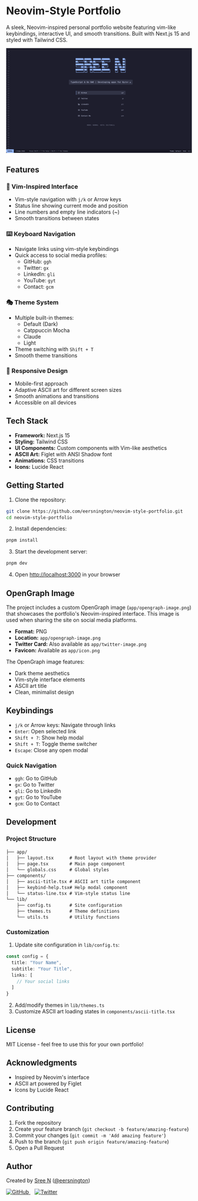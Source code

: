 # Neovim-Style Portfolio

A sleek, Neovim-inspired personal portfolio website featuring vim-like keybindings, interactive UI, and smooth transitions. Built with Next.js 15 and styled with Tailwind CSS.

![Portfolio Preview](app/opengraph-image.png)

## Features

### 🎨 Vim-Inspired Interface
- Vim-style navigation with `j/k` or Arrow keys
- Status line showing current mode and position
- Line numbers and empty line indicators (~)
- Smooth transitions between states

### ⌨️ Keyboard Navigation
- Navigate links using vim-style keybindings
- Quick access to social media profiles:
  - GitHub: `ggh`
  - Twitter: `gx`
  - LinkedIn: `gli`
  - YouTube: `gyt`
  - Contact: `gcm`

### 🎭 Theme System
- Multiple built-in themes:
  - Default (Dark)
  - Catppuccin Mocha
  - Claude
  - Light
- Theme switching with `Shift + T`
- Smooth theme transitions

### 📱 Responsive Design
- Mobile-first approach
- Adaptive ASCII art for different screen sizes
- Smooth animations and transitions
- Accessible on all devices

## Tech Stack

- **Framework:** Next.js 15
- **Styling:** Tailwind CSS
- **UI Components:** Custom components with Vim-like aesthetics
- **ASCII Art:** Figlet with ANSI Shadow font
- **Animations:** CSS transitions
- **Icons:** Lucide React

## Getting Started

1. Clone the repository:
```bash
git clone https://github.com/eersnington/neovim-style-portfolio.git
cd neovim-style-portfolio
```

2. Install dependencies:
```bash
pnpm install
```

3. Start the development server:
```bash
pnpm dev
```

4. Open [http://localhost:3000](http://localhost:3000) in your browser

## OpenGraph Image

The project includes a custom OpenGraph image (`app/opengraph-image.png`) that showcases the portfolio's Neovim-inspired interface. This image is used when sharing the site on social media platforms.

- **Format:** PNG
- **Location:** `app/opengraph-image.png`
- **Twitter Card:** Also available as `app/twitter-image.png`
- **Favicon:** Available as `app/icon.png`

The OpenGraph image features:
- Dark theme aesthetics
- Vim-style interface elements
- ASCII art title
- Clean, minimalist design

## Keybindings

- `j/k` or Arrow keys: Navigate through links
- `Enter`: Open selected link
- `Shift + ?`: Show help modal
- `Shift + T`: Toggle theme switcher
- `Escape`: Close any open modal

### Quick Navigation
- `ggh`: Go to GitHub
- `gx`: Go to Twitter
- `gli`: Go to LinkedIn
- `gyt`: Go to YouTube
- `gcm`: Go to Contact

## Development

### Project Structure
```
├── app/
│   ├── layout.tsx      # Root layout with theme provider
│   ├── page.tsx        # Main page component
│   └── globals.css     # Global styles
├── components/
│   ├── ascii-title.tsx # ASCII art title component
│   ├── keybind-help.tsx# Help modal component
│   └── status-line.tsx # Vim-style status line
└── lib/
    ├── config.ts       # Site configuration
    ├── themes.ts       # Theme definitions
    └── utils.ts        # Utility functions
```

### Customization

1. Update site configuration in `lib/config.ts`:
```typescript
const config = {
  title: "Your Name",
  subtitle: "Your Title",
  links: [
    // Your social links
  ]
}
```

2. Add/modify themes in `lib/themes.ts`
3. Customize ASCII art loading states in `components/ascii-title.tsx`

## License

MIT License - feel free to use this for your own portfolio!

## Acknowledgments

- Inspired by Neovim's interface
- ASCII art powered by Figlet
- Icons by Lucide React

## Contributing

1. Fork the repository
2. Create your feature branch (`git checkout -b feature/amazing-feature`)
3. Commit your changes (`git commit -m 'Add amazing feature'`)
4. Push to the branch (`git push origin feature/amazing-feature`)
5. Open a Pull Request

## Author

Created by [Sree N](https://github.com/eersnington) ([@eersnington](https://twitter.com/eersnington))

<a href="https://github.com/eersnington" target="_blank">
<img src="https://img.shields.io/github/followers/eersnington?label=eersnington&style=social" alt="GitHub"/>
</a>&nbsp;&nbsp;
<a href="https://twitter.com/eersnington" target="_blank">
<img src="https://img.shields.io/twitter/follow/eersnington?label=eersnington&style=social" alt="Twitter"/>
</a>